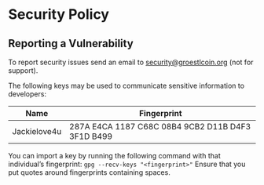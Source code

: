 # Security Policy

## Reporting a Vulnerability

To report security issues send an email to security@groestlcoin.org (not for support).

The following keys may be used to communicate sensitive information to developers:

| Name | Fingerprint |
|------|-------------|
| Jackielove4u | 287A E4CA 1187 C68C 08B4 9CB2 D11B D4F3 3F1D B499 |

You can import a key by running the following command with that individual’s fingerprint: `gpg --recv-keys "<fingerprint>"` Ensure that you put quotes around fingerprints containing spaces.
